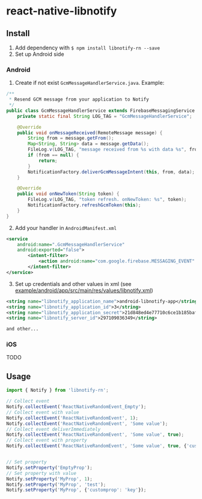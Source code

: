 # react-native-libnotify

## Install

1) Add dependency with `$ npm install libnotify-rn --save`
2) Set up Android side

### Android

1) Create if not exist `GcmMessageHandlerService.java`. Example:

```java
/**
 * Resend GCM message from your application to Notify
 */
public class GcmMessageHandlerService extends FirebaseMessagingService {
    private static final String LOG_TAG = "GcmMessageHandlerService";

    @Override
    public void onMessageReceived(RemoteMessage message) {
        String from = message.getFrom();
        Map<String, String> data = message.getData();
        FileLog.v(LOG_TAG, "message received from %s with data %s", from, data);
        if (from == null) {
            return;
        }
        NotificationFactory.deliverGcmMessageIntent(this, from, data);
    }

    @Override
    public void onNewToken(String token) {
        FileLog.v(LOG_TAG, "token refresh. onNewToken: %s", token);
        NotificationFactory.refreshGcmToken(this);
    }
}
```

2) Add your handler in `AndroidManifest.xml`

```xml
<service
    android:name=".GcmMessageHandlerService"
    android:exported="false">
        <intent-filter>
            <action android:name="com.google.firebase.MESSAGING_EVENT" />
        </intent-filter>
</service>
```

3) Set up credentials and other values in xml (see [example/android/app/src/main/res/values/libnotify.xml](https://github.com/NotifySDK/notify-sdk-react-native/tree/master/android/app/src/main/res/values/libnotify.xml))

```xml
<string name="libnotify_application_name">android-libnotify-app</string>
<string name="libnotify_application_id">3</string>
<string name="libnotify_application_secret">21d848ed4e77710c6ce1b185bafbe4cb0f8ed5fc6aa51cf303c27b8099a8d104</string>
<string name="libnotify_server_id">297109036349</string>

and other...
```

### iOS

TODO

## Usage
```javascript
import { Notify } from 'libnotify-rn';

// Collect event
Notify.collectEvent('ReactNativeRandomEvent_Empty');
// Collect event with value
Notify.collectEvent('ReactNativeRandomEvent', 1);
Notify.collectEvent('ReactNativeRandomEvent', 'Some value');
// Collect event deliverImmediately
Notify.collectEvent('ReactNativeRandomEvent', 'Some value', true);
// Collect event with property
Notify.collectEvent('ReactNativeRandomEvent', 'Some value', true, {'customprop': 'key'});


// Set property
Notify.setProperty('EmptyProp');
// Set property with value
Notify.setProperty('MyProp', 1);
Notify.setProperty('MyProp', 'test');
Notify.setProperty('MyProp', {'customprop': 'key'});
```
